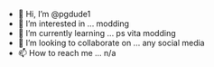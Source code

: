 - 👋 Hi, I’m @pgdude1
- 👀 I’m interested in ... modding
- 🌱 I’m currently learning ... ps vita modding
- 💞️ I’m looking to collaborate on ... any social media
- 📫 How to reach me ... n/a

<!---
pgdude1/pgdude1 is a ✨ special ✨ repository because its `README.md` (this file) appears on your GitHub profile.
You can click the Preview link to take a look at your changes.
--->
